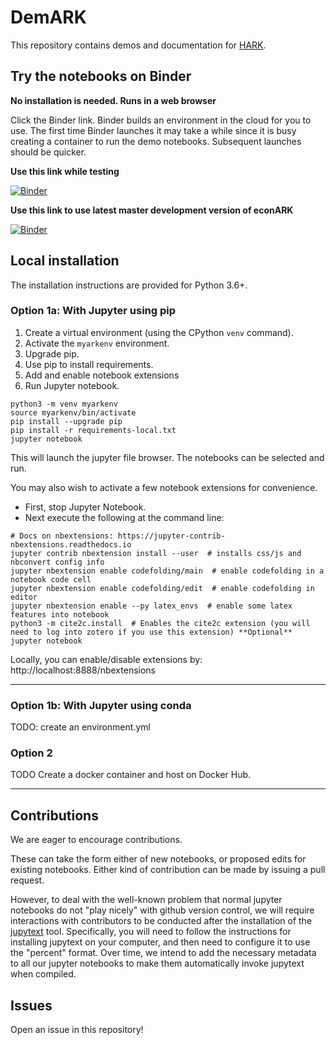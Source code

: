 # DemARK

This repository contains demos and documentation for [HARK](https://github.com/econ-ark/HARK).

## Try the notebooks on Binder

**No installation is needed. Runs in a web browser**

Click the Binder link. Binder builds an environment in the cloud for you to use.
The first time Binder launches it may take a while since it is busy creating a
container to run the demo notebooks. Subsequent launches should be quicker.

**Use this link while testing**

[![Binder](https://mybinder.org/badge_logo.svg)](https://mybinder.org/v2/gh/willingc/DemARK/troubleshoot)

**Use this link to use latest master development version of econARK**

[![Binder](https://mybinder.org/badge_logo.svg)](https://mybinder.org/v2/gh/willingc/DemARK/try-master-latest-sha)

## Local installation

The installation instructions are provided for Python 3.6+.

### Option 1a: With Jupyter using pip

1. Create a virtual environment (using the CPython `venv` command).
2. Activate the `myarkenv` environment.
3. Upgrade pip.
4. Use pip to install requirements.
5. Add and enable notebook extensions
6. Run Jupyter notebook.

```
python3 -m venv myarkenv
source myarkenv/bin/activate
pip install --upgrade pip
pip install -r requirements-local.txt
jupyter notebook
```

This will launch the jupyter file browser. The notebooks can be selected and
run.

You may also wish to activate a few notebook extensions for convenience.
- First, stop Jupyter Notebook.
- Next execute the following at the command line:

```
# Docs on nbextensions: https://jupyter-contrib-nbextensions.readthedocs.io
jupyter contrib nbextension install --user  # installs css/js and nbconvert config info
jupyter nbextension enable codefolding/main  # enable codefolding in a notebook code cell
jupyter nbextension enable codefolding/edit  # enable codefolding in editor
jupyter nbextension enable --py latex_envs  # enable some latex features into notebook
python3 -m cite2c.install  # Enables the cite2c extension (you will need to log into zotero if you use this extension) **Optional**
jupyter notebook
```

Locally, you can enable/disable extensions by: http://localhost:8888/nbextensions

---

### Option 1b: With Jupyter using conda

TODO: create an environment.yml

### Option 2

TODO Create a docker container and host on Docker Hub.

---

## Contributions

We are eager to encourage contributions.

These can take the form either of new notebooks, or proposed edits for existing notebooks. Either kind of contribution can be made by issuing a pull request.

However, to deal with the well-known problem that normal jupyter notebooks do not "play nicely" with github version control, we will require interactions
with contributors to be conducted after the installation of the [jupytext](https://towardsdatascience.com/introducing-jupytext-9234fdff6c57) tool.
Specifically, you will need to follow the instructions for installing jupytext on your computer, and then need to configure it to use the "percent"
format. Over time, we intend to add the necessary metadata to all our jupyter notebooks to make them automatically invoke jupytext when compiled.

## Issues

Open an issue in this repository!
